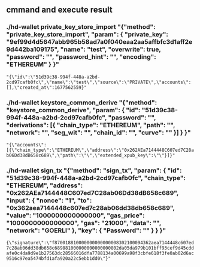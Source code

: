 ## cmmand and execute result

### ./hd-wallet private_key_store_import "{\"method\": \"private_key_store_import\", \"param\": { \"private_key\": \"9ef99d4d5647abb965b58ad7a0f040eaa2aa5affbfc3d1aff2e9d442ba109175\", \"name\": \"test\", \"overwrite\": true, \"password\": \"\", \"password_hint\": \"\", \"encoding\": \"ETHEREUM\" } }"

`
"{\"id\":\"51d39c38-994f-448a-a2bd-2cd97cafb0fc\",\"name\":\"test\",\"source\":\"PRIVATE\",\"accounts\":[],\"created_at\":1677562559}"
`

### ./hd-wallet keystore_common_derive "{\"method\": \"keystore_common_derive\", \"param\": { \"id\": \"51d39c38-994f-448a-a2bd-2cd97cafb0fc\", \"password\": \"\", \"derivations\": [{ \"chain_type\": \"ETHEREUM\", \"path\": \"\", \"network\": \"\", \"seg_wit\": \"\", \"chain_id\": \"\", \"curve\": \"\" }] } }"

`
"{\"accounts\":[{\"chain_type\":\"ETHEREUM\",\"address\":\"0x262AEa7144448C607ed7C28ab06Dd38dB658c689\",\"path\":\"\",\"extended_xpub_key\":\"\"}]}"
`


### ./hd-wallet sign_tx "{\"method\": \"sign_tx\", \"param\": { \"id\": \"51d39c38-994f-448a-a2bd-2cd97cafb0fc\", \"chain_type\": \"ETHEREUM\", \"address\": \"0x262AEa7144448C607ed7C28ab06Dd38dB658c689\", \"input\": { \"nonce\": \"1\", \"to\": \"0x362aea7144448c607ed7c28ab06dd38db658c689\", \"value\": \"1000000000000000\", \"gas_price\": \"1000000000000000\", \"gas\": \"21000\", \"data\": \"\", \"network\": \"GOERLI\" }, \"key\": { \"Password\": \"\" } } }"


`{\"signature\":\"f870018810000000000000008302100094362aea7144448c607ed7c28ab06dd38db658c689881000000000000000802da05da979b101bff93cef9d45cddafe0c4da9d9e1b27563dc28566016dfa7788134a00699a98f3cbfe618f3fe0ab02d6ac9516c97ea5474bfd1afa920a22c5ebb1dd0\"}"
`